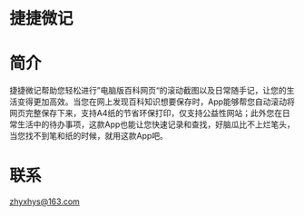 # 捷捷微记

# 简介
捷捷微记帮助您轻松进行”电脑版百科网页“的滚动截图以及日常随手记，让您的生活变得更加高效。当您在网上发现百科知识想要保存时，App能够帮您自动滚动将网页完整保存下来，支持A4纸的节省环保打印，仅支持公益性网站；此外您在日常生活中的待办事项，这款App也能让您快速记录和查找，好脑瓜比不上烂笔头，当您找不到笔和纸的时候，就用这款App吧。

# 联系
zhyxhys@163.com
